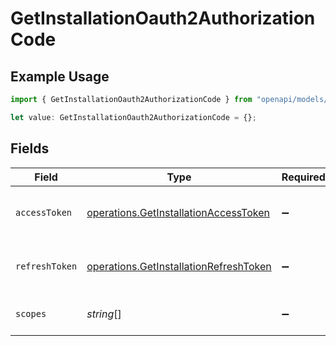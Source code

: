 # GetInstallationOauth2AuthorizationCode

## Example Usage

```typescript
import { GetInstallationOauth2AuthorizationCode } from "openapi/models/operations";

let value: GetInstallationOauth2AuthorizationCode = {};
```

## Fields

| Field                                                                                            | Type                                                                                             | Required                                                                                         | Description                                                                                      |
| ------------------------------------------------------------------------------------------------ | ------------------------------------------------------------------------------------------------ | ------------------------------------------------------------------------------------------------ | ------------------------------------------------------------------------------------------------ |
| `accessToken`                                                                                    | [operations.GetInstallationAccessToken](../../models/operations/getinstallationaccesstoken.md)   | :heavy_minus_sign:                                                                               | The access token for the connection.                                                             |
| `refreshToken`                                                                                   | [operations.GetInstallationRefreshToken](../../models/operations/getinstallationrefreshtoken.md) | :heavy_minus_sign:                                                                               | The refresh token to use for the connection.                                                     |
| `scopes`                                                                                         | *string*[]                                                                                       | :heavy_minus_sign:                                                                               | The scopes for the tokens.                                                                       |